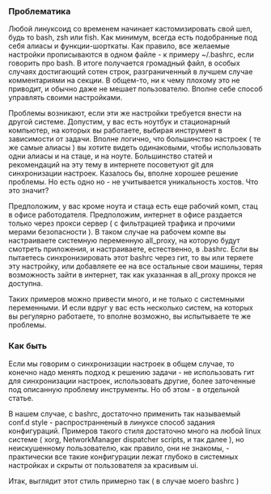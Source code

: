 ### Проблематика

Любой линуксоид со временем начинает кастомизировать свой шел, 
будь то bash, zsh или fish. 
Как минимум, 
всегда есть подобранные под себя алиасы и функции-шорткаты.
Как правило, 
все желаемые настройки прописываются в одном файле -
к примеру ~/.bashrc, если говорить про bash. 
В итоге получается громадный файл,
в особых случаях достигающий сотен строк, 
разграниченный в лучшем случае комментариями на секции.
В общем-то, 
ни к чему плохому это не приводит, 
и обычно даже не мешает пользователю. 
Вполне себе способ управлять своими настройками.

Проблемы возникают,
если эти же настройки требуется внести на другой системе. 
Допустим, 
у вас есть ноутбук и стационарный компьютер,
на которых вы работаете,
выбирая инструмент в зависимости от задачи.
Вполне логично,
что большинство настроек
( те же самые алиасы )
вы хотите видеть одинаковыми,
чтобы использовать одни алиасы и на стаце, и на ноуте.
Большинство статей и рекомендаций на эту тему в интернете посоветуют git для синхронизации настроек. 
Казалось бы, 
вполне хорошее решение проблемы.
Но есть одно но -
не учитывается уникальность хостов.
Что это значит?

Предположим, 
у вас кроме ноута и стаца есть еще рабочий комп, 
стац в офисе работодателя.
Предположим, 
интернет в офисе раздается только через прокси сервер 
( с фильтрацией трафика и прочими мерами безопасности ).
В таком случае на рабочем компе вы настраиваете системную переменную  all_proxy, на которую будут смотреть приложения,
и настраиваете, естественно, в .bashrc.
Если вы пытаетесь синхронизировать этот bashrc через гит,
то вы или теряете эту настройку,
или добавляете ее на все остальные свои машины,
теряя возможность зайти в интернет, 
так как указанная в all_proxy прокся не доступна.

Таких примеров можно привести много, и не только с системными переменными.
И если вдруг у вас есть несколько систем, на которых вы регулярно работаете, то вполне возможно, вы испытываете те же проблемы. 

### Как быть

Если мы говорим о синхронизации настроек в общем случае, 
то конечно надо менять подход к решению задачи - 
не использовать гит для синхронизации настроек, 
использовать другие, 
более заточенные под описанную проблему инструменты.
Но об этом - 
в отдельной статье.

В нашем случае, 
с bashrc, 
достаточно применить так называемый conf.d style -
распространненый в линуксе способ задания конфигураций.
Примеров такого стиля достаточно много на любой linux системе
( xorg, NetworkManager dispatcher scripts, и так далее ), 
но неискушенному пользователю,
как правило,
они не знакомы, - 
практически все такие конфигурации лежат глубоко в системных настройках
и скрыты от пользователя за красивым ui. 

Итак, выглядит этот стиль примерно так ( в случае моего bashrc )
